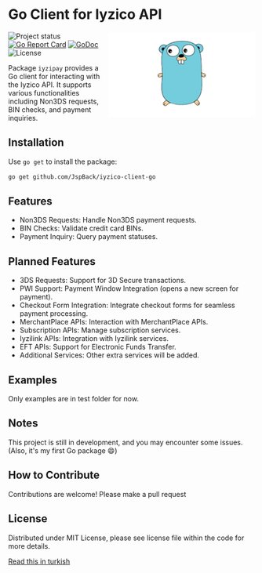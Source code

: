 # Go Client for Iyzico API

<img align="right" width="300" src="gopher.png" alt="gopher">

![Project status](https://img.shields.io/badge/version-1.0.0-green.svg)
[![Go Report Card](https://goreportcard.com/badge/github.com/yourusername/iyzico-client-go)](https://goreportcard.com/report/github.com/yourusername/iyzico-client-go)
[![GoDoc](https://godoc.org/github.com/yourusername/iyzico-client-go?status.svg)](https://pkg.go.dev/github.com/yourusername/iyzico-client-go)
![License](https://img.shields.io/badge/license-MIT-blue.svg)

Package `iyzipay` provides a Go client for interacting with the Iyzico API. It supports various functionalities including Non3DS requests, BIN checks, and payment inquiries.

## Installation

Use `go get` to install the package:

```bash
go get github.com/JspBack/iyzico-client-go
```

## Features

- Non3DS Requests: Handle Non3DS payment requests.
- BIN Checks: Validate credit card BINs.
- Payment Inquiry: Query payment statuses.

## Planned Features

- 3DS Requests: Support for 3D Secure transactions.
- PWI Support: Payment Window Integration (opens a new screen for payment).
- Checkout Form Integration: Integrate checkout forms for seamless payment processing.
- MerchantPlace APIs: Interaction with MerchantPlace APIs.
- Subscription APIs: Manage subscription services.
- Iyzilink APIs: Integration with Iyzilink services.
- EFT APIs: Support for Electronic Funds Transfer.
- Additional Services: Other extra services will be added.

## Examples

Only examples are in test folder for now.

## Notes

This project is still in development, and you may encounter some issues. (Also, it's my first Go package 😄)

## How to Contribute

Contributions are welcome! Please make a pull request

## License

Distributed under MIT License, please see license file within the code for more details.

[Read this in turkish](README.md)
